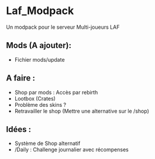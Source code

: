 # Laf_Modpack
Un modpack pour le serveur Multi-joueurs LAF


## Mods (A ajouter):
- Fichier mods/update


## A faire :
- Shop par mods : Accès par rebirth
- Lootbox (Crates)
- Problème des skins ?
- Retravailler le shop (Mettre une alternative sur le /shop)

## Idées :
- Système de Shop alternatif
- /Daily : Challenge journalier avec récompenses